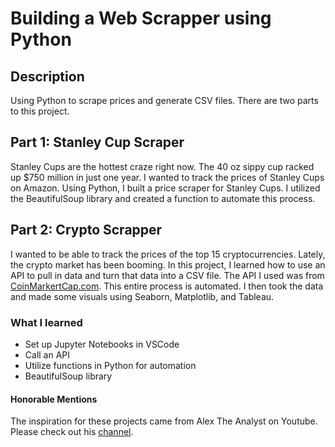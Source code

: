 # Building a Web Scrapper using Python

## Description
Using Python to scrape prices and generate CSV files. There are two parts to this project. 

## Part 1: Stanley Cup Scraper
Stanley Cups are the hottest craze right now. The 40 oz sippy cup racked up $750 million in just one year. I wanted to track the prices of Stanley Cups on Amazon. Using Python, I built a price scraper for Stanley Cups. I utilized the BeautifulSoup library and created a function to automate this process. 

## Part 2: Crypto Scrapper
I wanted to be able to track the prices of the top 15 cryptocurrencies. Lately, the crypto market has been booming. In this project, I learned how to use an API to pull in data and turn that data into a CSV file. The API I used was from [CoinMarkertCap.com](https://coinmarketcap.com/api/). This entire process is automated. I then took the data and made some visuals using Seaborn, Matplotlib, and Tableau. 

### What I learned
- Set up Jupyter Notebooks in VSCode
- Call an API
- Utilize functions in Python for automation
- BeautifulSoup library

#### Honorable Mentions
The inspiration for these projects came from Alex The Analyst on Youtube. Please check out his [channel](https://www.youtube.com/@AlexTheAnalyst). 
